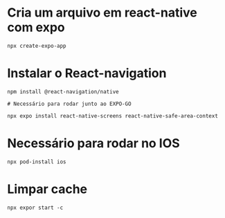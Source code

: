 # Cria um arquivo em react-native com expo
```
npx create-expo-app
```

# Instalar o React-navigation
```
npm install @react-navigation/native

# Necessário para rodar junto ao EXPO-GO

npx expo install react-native-screens react-native-safe-area-context

```

# Necessário para rodar no IOS

```
npx pod-install ios
```

# Limpar cache
```
npx expor start -c
```
